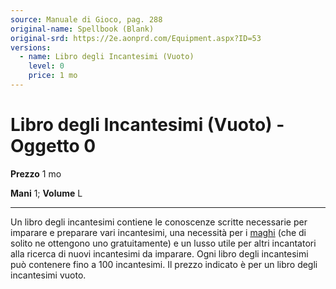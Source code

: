 ```yaml
---
source: Manuale di Gioco, pag. 288
original-name: Spellbook (Blank)
original-srd: https://2e.aonprd.com/Equipment.aspx?ID=53
versions:
  - name: Libro degli Incantesimi (Vuoto)
    level: 0
    price: 1 mo
---
```


# Libro degli Incantesimi (Vuoto) - Oggetto 0

**Prezzo** 1 mo

**Mani** 1; **Volume** L

---

Un libro degli incantesimi contiene le conoscenze scritte necessarie per
imparare e preparare vari incantesimi, una necessità per i [maghi](/classi/mago)
(che di solito ne ottengono uno gratuitamente) e un lusso utile per altri
incantatori alla ricerca di nuovi incantesimi da imparare. Ogni libro degli
incantesimi può contenere fino a 100 incantesimi. Il prezzo indicato è per un
libro degli incantesimi vuoto.
